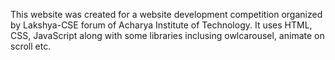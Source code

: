 This website was created for a website development competition organized by Lakshya-CSE forum of Acharya Institute of Technology. It uses HTML, CSS, JavaScript along with some libraries inclusing owlcarousel, animate on scroll etc.
